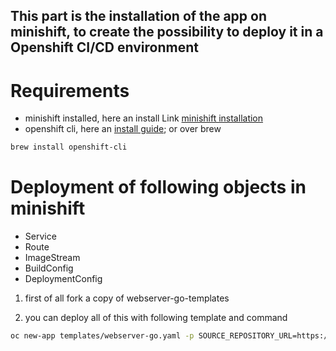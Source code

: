 ## This part is the installation of the app on minishift, to create the possibility to deploy it in a Openshift CI/CD environment


# Requirements
* minishift installed, here an install Link  [minishift installation](https://docs.okd.io/latest/minishift/getting-started/installing.html)
* openshift cli, here an [install guide](https://docs.openshift.com/enterprise/3.1/cli_reference/get_started_cli.html#installing-the-cli);
or over brew 
```bash
brew install openshift-cli
```

# Deployment of following objects in minishift
* Service
* Route
* ImageStream
* BuildConfig
* DeploymentConfig

1. first of all fork a copy of webserver-go-templates

2. you can deploy all of this with following template and command
```bash
oc new-app templates/webserver-go.yaml -p SOURCE_REPOSITORY_URL=https://github.com/<yourusername>/webserver-go-templates -p APPLICATION_DOMAIN=echo-example.<your-private-minishift-ip>.nip.io
```
